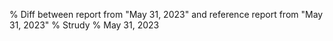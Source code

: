 % Diff between report from "May 31, 2023" and reference report from "May 31, 2023"
% Strudy
% May 31, 2023



